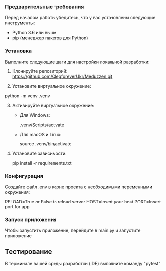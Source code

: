 ### Предварительные требования

Перед началом работы убедитесь, что у вас установлены следующие инструменты:

- Python 3.6 или выше
- pip (менеджер пакетов для Python)


### Установка

Выполните следующие шаги для настройки локальной разработки:

1. Клонируйте репозиторий:
https://github.com/OlegforeverUkr/Meduzzen.git

2. Установите виртуальное окружение:

python -m venv .venv

3. Активируйте виртуальное окружение:
   - Для Windows:
     
     .venv/Scripts/activate
   
   - Для macOS и Linux:
     
     source .venv/bin/activate
     

4. Установите зависимости:
   
   pip install -r requirements.txt


### Конфигурация

Создайте файл .env в корне проекта с необходимыми переменными окружения:


RELOAD=True or False to reload server
HOST=Insert your host
PORT=Insert port for app

### Запуск приложения

Чтобы запустить приложение, перейдите в main.py и запустите приложение


## Тестирование

В терминале вашей среды разработки (IDE) выполните команду "pytest" 
